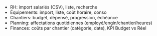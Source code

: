 - RH: import salariés (CSV), liste, recherche
- Équipements: import, liste, coût horaire, conso
- Chantiers: budget, dépensé, progression, échéance
- Planning: affectations quotidiennes (employé/engin/chantier/heures)
- Finances: coûts par chantier (catégorie, date), KPI Budget vs Réel
